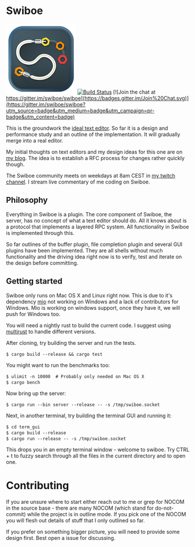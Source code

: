 
# Swiboe

![Swiboe logo](/assets/icon_square/192.png?raw=true])
[![Build Status](https://travis-ci.org/swiboe/swiboe.svg)](https://travis-ci.org/swiboe/swiboe)
[![Join the chat at https://gitter.im/swiboe/swiboe](https://badges.gitter.im/Join%20Chat.svg)](https://gitter.im/swiboe/swiboe?utm_source=badge&utm_medium=badge&utm_campaign=pr-badge&utm_content=badge)

This is the groundwork the [ideal text
editor](http://www.sirver.net/blog/2015/08/04/the-ideal-text-editor/). So far it
is a design and performance study and an outline of the implementation. It will
gradually merge into a real editor.

My initial thoughts on text editors and my design ideas for this one are on [my
blog](http://sirver.net). The idea is to establish a RFC process for changes
rather quickly though.

The Swiboe community meets on weekdays at 8am CEST in [my twitch
channel](http://www.twitch.tv/sirverii). I stream live commentary of me coding
on Swiboe.

## Philosophy

Everything in Swiboe is a plugin. The core component of Swiboe, the server, has
no concept of what a text editor should do. All it knows about is a protocol that implements a
layered RPC system. All functionality in Swiboe is implemented through this.

So far outlines of the buffer plugin, file completion plugin and several GUI
plugins have been implemented. They are all shells without much functionality
and the driving idea right now is to verify, test and iterate on the design before
committing.

## Getting started

Swiboe only runs on Mac OS X and Linux right now. This is due to it's dependency
[mio](https://github.com/carllerche/mio) not working on Windows and a lack of
contributors for Windows. Mio is working on windows support, once they have it,
we will push for Windows too.

You will need a nightly rust to build the current code. I suggest using
[multirust](https://github.com/brson/multirust) to handle different versions.

After cloning, try building the server and run the tests.

~~~~
$ cargo build --release && cargo test
~~~~

You might want to run the benchmarks too:

~~~~
$ ulimit -n 10000  # Probably only needed on Mac OS X
$ cargo bench
~~~~

Now bring up the server:

~~~~
$ cargo run --bin server --release -- -s /tmp/swiboe.socket
~~~~


Next, in another terminal, try building the terminal GUI and running it:

~~~
$ cd term_gui
$ cargo build --release
$ cargo run --release -- -s /tmp/swiboe.socket
~~~

This drops you in an empty terminal window - welcome to swiboe. Try CTRL + t to
fuzzy search through all the files in the current directory and to open one.

# Contributing

If you are unsure where to start either reach out to me or grep for NOCOM in the
source base - there are many NOCOM (which stand for do-not-commit) while the
project is in outline mode. If you pick one of the NOCOM you will flesh out
details of stuff that I only outlined so far.

If you prefer on something bigger picture, you will need to provide some design
first. Best open a issue for discussing.

